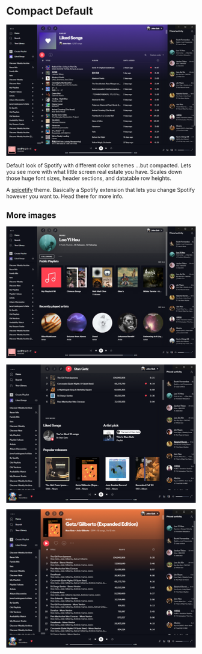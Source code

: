 # Compact Default

![alt text](2.png)

Default look of Spotify with different color schemes ...but compacted. Lets you see more with what little screen real estate you have. Scales down those huge font sizes, header sections, and datatable row heights.

A [spicetify](https://github.com/khanhas/spicetify-cli) theme. Basically a Spotify extension that lets you change Spotify however you want to. Head there for more info.


## More images

![alt text](1.png)

![alt text](3.png)

![alt text](4.png)
